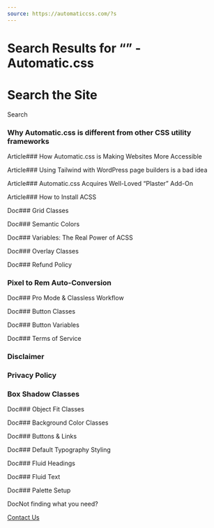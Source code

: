 ```yaml
---
source: https://automaticcss.com/?s
---
```


# Search Results for “” - Automatic.css

# Search the Site

Search

### Why Automatic.css is different from other CSS utility frameworks

Article### How Automatic.css is Making Websites More Accessible

Article### Using Tailwind with WordPress page builders is a bad idea

Article### Automatic.css Acquires Well-Loved “Plaster” Add-On

Article### How to Install ACSS

Doc### Grid Classes

Doc### Semantic Colors

Doc### Variables: The Real Power of ACSS

Doc### Overlay Classes

Doc### Refund Policy

### Pixel to Rem Auto-Conversion

Doc### Pro Mode & Classless Workflow

Doc### Button Classes

Doc### Button Variables

Doc### Terms of Service

### Disclaimer

### Privacy Policy

### Box Shadow Classes

Doc### Object Fit Classes

Doc### Background Color Classes

Doc### Buttons & Links

Doc### Default Typography Styling

Doc### Fluid Headings

Doc### Fluid Text

Doc### Palette Setup

DocNot finding what you need?

[Contact Us](https://automaticcss.com/contact/)